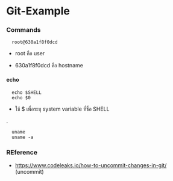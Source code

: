 # Git-Example

### Commands

      root@630a1f8f0dcd 
   
- root คือ user 

- 630a1f8f0dcd คือ hostname

#### echo

      echo $SHELL
      echo $0
      
- ใช้ $ เพื่อระบุ system variable ที่ชื่อ SHELL

.

      uname
      uname -a


### REference

- https://www.codeleaks.io/how-to-uncommit-changes-in-git/ (uncommit)


